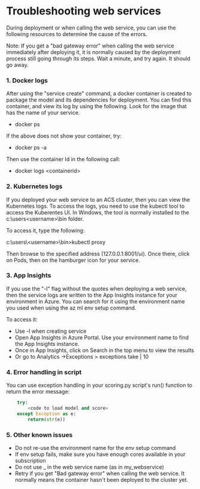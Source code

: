# Troubleshooting web services
During deployment or when calling the web service, you can use the following resources to determine the cause of the errors.

Note: If you get a "bad gateway error" when calling the web service immediately after deploying it, it is normally caused by the deployment process still going through its steps. Wait a minute, and try again. It should go away.

### 1. Docker logs

After using the "service create" command, a docker container is created to package the model and its dependencies for deployment. You can find this container, and view its log by using the following. Look for the image that has the name of your service.

- docker ps

If the above does not show your container, try:

- docker ps -a

Then use the container Id in the following call:

- docker logs \<containerid>

### 2. Kubernetes logs

If you deployed your web service to an ACS cluster, then you can view the Kubernetes logs. To access the logs, you need to use the kubectl tool to access the Kuberentes UI. In Windows, the tool is normally installed to the c:\users\<username>\bin folder.

To access it, type the following:

c:\users\\\<username>\bin>kubectl proxy

Then browse to the specified address (127.0.0.1:8001/ui). Once there, click on Pods, then on the hamburger icon for your service.


### 3. App Insights

If you use the "-l" flag without the quotes when deploying a web service, then the service logs are written to the App Insights instance for your environment in Azure. You can search for it using the environment name you used when using the az ml env setup command.

To access it:

- Use -l when creating service
- Open App Insights in Azure Portal. Use your environment name to find the App Insights instance.
- Once in App Insights, click on Search in the top menu to view the results
- Or go to Analytics ->Exceptions > exceptions take | 10

### 4. Error handling in script

You can use exception handling in your scoring.py script's run() function to return the error message:

```python
    try:
        <code to load model and score>
    except Exception as e:
        return(str(e))
```
### 5. Other known issues

 - Do not re-use the environment name for the env setup command
 - If env setup fails, make sure you have enough cores available in your subscription
 - Do not use _ in the web service name (as in my_webservice)
 - Retry if you get "Bad gateway error" when calling the web service. It normally means the container hasn't been deployed to the cluster yet.
